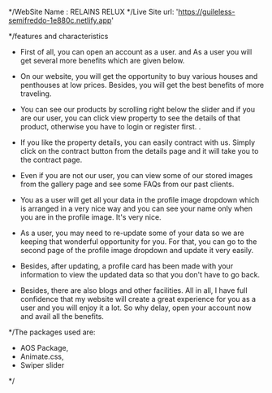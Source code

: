 */WebSite Name : RELAINS RELUX
*/Live Site url: 'https://guileless-semifreddo-1e880c.netlify.app'

*/features and characteristics
* First of all, you can open an account as a user. and As a user you will get several more benefits which are given below.

* On our website, you will get the opportunity to buy various houses and penthouses at low prices. Besides, you will get the best benefits of more traveling.

* You can see our products by scrolling right below the slider and if you are our user, you can click view property to see the details of that product, otherwise you have to login or register first. .

* If you like the property details, you can easily contract with us. Simply click on the contract button from the details page and it will take you to the contract page.

* Even if you are not our user, you can view some of our stored images from the gallery page and see some FAQs from our past clients.

* You as a user will get all your data in the profile image dropdown which is arranged in a very nice way and you can see your name only when you are in the profile image. It's very nice.

* As a user, you may need to re-update some of your data so we are keeping that wonderful opportunity for you. For that, you can go to the second page of the profile image dropdown and update it very easily.

* Besides, after updating, a profile card has been made with your information to view the updated data so that you don't have to go back.

* Besides, there are also blogs and other facilities. All in all, I have full confidence that my website will create a great experience for you as a user and you will enjoy it a lot. So why delay, open your account now and avail all the benefits. 

*/The packages used are:
*  AOS Package,
*  Animate.css,
*  Swiper slider

*/